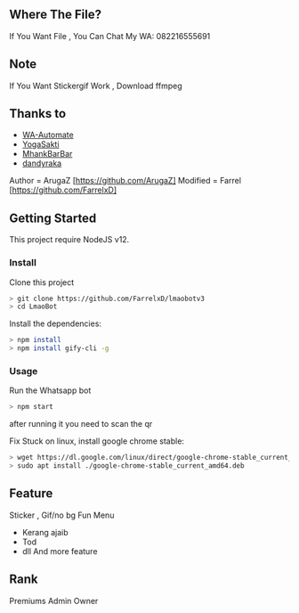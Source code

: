 ## Where The File?
If You Want File , You Can Chat My WA: 082216555691


## Note
If You Want Stickergif Work , Download ffmpeg

## Thanks to
- [WA-Automate](https://github.com/open-wa/wa-automate-nodejs)
- [YogaSakti](https://github.com/YogaSakti/imageToSticker)
- [MhankBarBar](https://github.com/MhankBarBar/whatsapp-bot)
- [dandyraka](https://github.com/dandyraka/NoBadWord)

Author = ArugaZ [https://github.com/ArugaZ]
Modified = Farrel [https://github.com/FarrelxD]

## Getting Started

This project require NodeJS v12.

### Install
Clone this project

```bash
> git clone https://github.com/FarrelxD/lmaobotv3
> cd LmaoBot
```

Install the dependencies:

```bash
> npm install 
> npm install gify-cli -g
```

### Usage
Run the Whatsapp bot

```bash
> npm start
```

after running it you need to scan the qr

Fix Stuck on linux, install google chrome stable: 
```bash
> wget https://dl.google.com/linux/direct/google-chrome-stable_current_amd64.deb
> sudo apt install ./google-chrome-stable_current_amd64.deb
```
## Feature
Sticker , Gif/no bg
Fun Menu
- Kerang ajaib
- Tod
- dll
And more feature

## Rank 
Premiums
Admin
Owner
